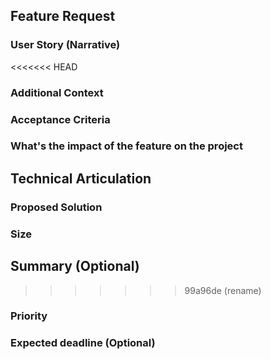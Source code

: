 <!-- Text which is in between <!-- and -- > is a comment in a Markdown files.
you can ignore them, comments are not rendered in Gitlab -->

## Feature Request

<!--
**Description:**
*   A concise and clear summary of the feature being requested.
    *   Example: "Implement a user profile page with settings and activity history."


**Role:**
*   _owner_
-->

### User Story (Narrative)
<<<<<<< HEAD

<!--
**Purpose:**
*   Describe the feature from the user's perspective.
*   This must be either the text itself or a link to the parent issue.
**Purpose:**
*   Describe the feature from the user's perspective.
*   This must be either the text itself or a link to the parent issue.
*   Use the "As a... I want... so that..." format for clarity.
    *   Example: "As a registered user, I want to be able to view and edit my profile information, such as name, email, and password, so that I can maintain an accurate and up-to-date account."
*   If this story is sized as L and on here may be a list of its child issues.

**Role:**
*   _owner_
-->

### Additional Context

<!--
**Purpose:**
*   Provide any relevant background information, dependencies, or constraints.
*   Include links to related documents, such as design mockups (Figma files), API documentation, or relevant research.
    *   Example:
        *   "This feature requires integration with the existing user authentication system."
        *   "Design mockups can be found in the following Figma file: [link]"

**Role:**
*   _owner_
*   _dev_
*   _ux-ui_
-->

### Acceptance Criteria

<!--
**Purpose:**
*   Define specific, measurable, achievable, relevant, and time-bound (SMART) criteria for determining if the feature is complete and meets requirements.
    *   Example:
        *   "The user profile page must display the user's name, email address, and registration date."
        *   "Users must be able to successfully update their email address and password."
        *   "The profile page must load within 2 seconds on average."

**Role:**
*   _owner_
*   _ux-ui_
-->

### What's the impact of the feature on the project

<!--
e.g. The subpage will promote an event on which will help to connect the volunteers with Refugee Accomodation centers in Berlin

**Role:**
*   _owner_
-->

## Technical Articulation

<!--
**Purpose:**
*   Optional
*   Describe the technical aspects of the feature implementation.
    * SW design, i.e. functions, data structures, API interfaces, etc.
    * Testing, performance, maintenance, etc.

**Role:**
*   _dev_
*   _sw-arch_
-->

### Proposed Solution

<!--
**Purpose:**
*   Outline the technical approach to implementing the feature.
    *   Example:
        *   "Create a new React component for the user profile page."
        *   "Utilize the existing user API to fetch and update user data."
        *   "Implement data validation and error handling."

**Role:**
*   _dev_
*   _sw-arch_
-->

### Size

<!--
**Purpose:**
*   Estimate the development effort required for the feature (e.g., small, medium, large, extra large).
    *   Use T-shirt sizing: XS, S, MS, M, L, XL, XXL
    *   S is a golden ratio meaning it's complexity and scale is within 2 and 4 hours of dev work.
    *   XS is about 1 hour and less
    *   MS is up to 1 day
    *   M is up to 1 day also, but has substantial complexity to it
    *   L is definitely more than a day, but doesn't exceed 3 days, i.e. 2 Ls per week
    *   XL takes entire week
    *   XXL just for indicating a huge one.
*   This can be used for planning and prioritization.

**Role:**
*   _dev_
*   _sw-arch_
-->

## Summary (Optional)

<!--
**Purpose:**
*   Optional
*   A brief summary of the feature request and its key aspects.

**Role:**
*   _any_
-->

>>>>>>> 99a96de (rename)
### Priority

<!--
**Purpose:**
*   Indicate the relative importance of the feature compared to other requests.
    *   Example: High, Medium, Low

**Role:**
*   _owner_
-->

### Expected deadline (Optional)

<!--
**Purpose:**
*   Set a target date for completing the feature development.

**Role:**
*   _owner_
-->

<!--
**Roles:**
*   _owner_
        * Defines the product vision and strategy.
        * Creates and maintains the product backlog (prioritized list of user stories).
        * Acts as the voice of the customer.
        * Collaborates with the development team to ensure the product meets business goals.
        * Makes decisions regarding product scope and trade-offs.
*   _dev_
        * Writes, tests, and maintains the code for the software.
        * Collaborates with other developers and team members.
        * Ensures code quality and adherence to coding standards.
        * Troubleshoots and debugs code.
*   _ux-ui_
        * Designs the user interface (UI) and user experience (UX) of the software.
        * Conducts user research and creates user personas.
        * Designs wireframes, mockups, and prototypes.
        * Collaborates with developers to ensure the final product meets design specifications.
        * Provides feedback on usability and user satisfaction.
*   _sw-arch_
        * Defines the overall technical architecture of the software system.
        * Makes high-level design decisions regarding technology choices, data structures, and system components.
        * Ensures the system is scalable, maintainable, and secure.
-->
